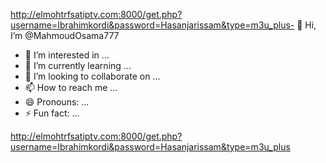 http://elmohtrfsatiptv.com:8000/get.php?username=Ibrahimkordi&password=Hasanjarissam&type=m3u_plus- 👋 Hi, I’m @MahmoudOsama777
- 👀 I’m interested in ...
- 🌱 I’m currently learning ...
- 💞️ I’m looking to collaborate on ...
- 📫 How to reach me ...
- 😄 Pronouns: ...
- ⚡ Fun fact: ...

<!---
http://fastcode.me/get.php?username=060320220918&password=brj5Mm8CznTr&type=m3u
MahmoudOsama777/MahmoudOsama777 is a ✨ special ✨ repository because its `README.md` (this file) appears on your GitHub profile.
You can click the Preview link to take a look at your changes.
--->
http://elmohtrfsatiptv.com:8000/get.php?username=Ibrahimkordi&password=Hasanjarissam&type=m3u_plus
